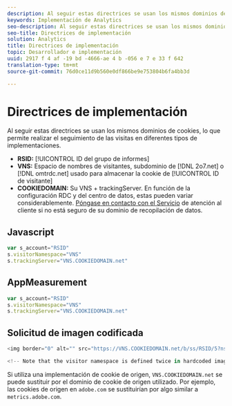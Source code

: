 ```yaml
---
description: Al seguir estas directrices se usan los mismos dominios de cookies, lo que permite realizar el seguimiento de las visitas en diferentes tipos de implementaciones.
keywords: Implementación de Analytics
seo-description: Al seguir estas directrices se usan los mismos dominios de cookies, lo que permite realizar el seguimiento de las visitas en diferentes tipos de implementaciones.
seo-title: Directrices de implementación
solution: Analytics
title: Directrices de implementación
topic: Desarrollador e implementación
uuid: 2917 f 4 af -19 bd -4666-ae 4 b -056 e 7 e 33 f 642
translation-type: tm+mt
source-git-commit: 76d0ce11d9b560e0df866be9e753804b6fa4bb3d

---
```



# Directrices de implementación

Al seguir estas directrices se usan los mismos dominios de cookies, lo que permite realizar el seguimiento de las visitas en diferentes tipos de implementaciones.

* **RSID:** [!UICONTROL ID del grupo de informes]
* **VNS:** Espacio de nombres de visitantes, subdominio de [!DNL 2o7.net] o [!DNL omtrdc.net] usado para almacenar la cookie de [!UICONTROL ID de visitante]
* **COOKIEDOMAIN:** Su VNS + trackingServer. En función de la configuración RDC y del centro de datos, estas pueden variar considerablemente. [Póngase en contacto con el Servicio](https://helpx.adobe.com/contact/enterprise-support.ec.html#analytics) de atención al cliente si no está seguro de su dominio de recopilación de datos.

## Javascript

```javascript
var s_account="RSID" 
s.visitorNamespace="VNS" 
s.trackingServer="VNS.COOKIEDOMAIN.net" 
```

## AppMeasurement

```javascript
var s_account="RSID" 
s.visitorNamespace="VNS" 
s.trackingServer="VNS.COOKIEDOMAIN.net" 
```

## Solicitud de imagen codificada

```javascript
<img border="0" alt="" src="https://VNS.COOKIEDOMAIN.net/b/ss/RSID/5?ns=VNS" width="1" height="1" /> 

<!-- Note that the visitor namespace is defined twice in hardcoded image requests; once in the http subdomain, and another using the ns= query string parameter! -->
```

Si utiliza una implementación de cookie de origen, `VNS.COOKIEDOMAIN.net` se puede sustituir por el dominio de cookie de origen utilizado. Por ejemplo, las cookies de origen en `adobe.com` se sustituirían por algo similar a `metrics.adobe.com`.
